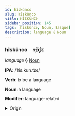 ```yaml
---
id: hîskûnco
slug: hîskûnco
title: HÎSKÛNCO
sidebar_position: 145
tags: [hîskûnco, Noun, Basque]
description: language § Noun
---
```


### hîskûnco&emsp;<span kind="abugida">ɂ́ɟɔ̃ʄꞇ</span>

*language* **§** [Noun](../../tags/Noun)

**IPA**: /ˈhis.kun.t͡ɕɑ/

**Verb**: to be a language

**Noun**: a language

**Modifier**: language-related

<details>
    <summary>Origin</summary>
    Basque hizkuntza [his̻.kũn.t͡s̻a]<br/>
    <em>Basque Language Family</em>
</details>